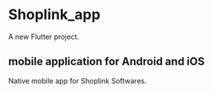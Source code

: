 # Shoplink_app

A new Flutter project.

## mobile application for Android and iOS 

Native mobile app for Shoplink Softwares. 
